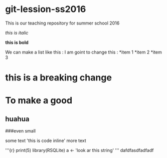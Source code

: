 # git-lession-ss2016
This is our teaching repository for summer school 2016

*this is italic*

**this is bold**

We can make a list like this :
I am goint to change this :
*item 1
*item 2
*item 3

this is a breaking change
==============================

# To make a good
## huahua
###even small



some text 'this is code inline' more text

'''{r}
print(5)
library(RSQLite)
a <- 'look ar this string'
'''
dafdfasdfadfadf










